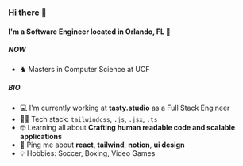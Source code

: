 ### Hi there 👋

#### I'm a Software Engineer located in Orlando, FL 📍

##### NOW

- ♞ Masters in Computer Science at UCF

##### BIO

- 💻 I'm currently working at **tasty.studio** as a Full Stack Engineer
- 👨‍💻 Tech stack: `tailwindcss`, `.js`, `.jsx`, `.ts`
- 🤓 Learning all about **Crafting human readable code and scalable applications**
- 💬 Ping me about **react**, **tailwind**, **notion**, **ui design**
- 💡 Hobbies: Soccer, Boxing, Video Games

